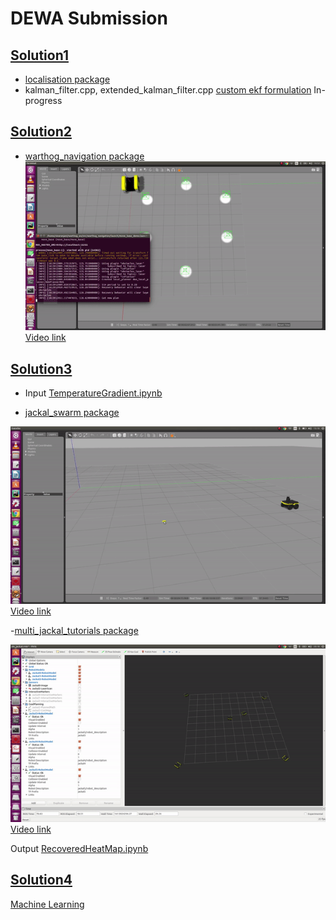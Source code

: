 # DEWA Submission

## [Solution1](Solution1)

- [localisation package](Solution1/localisation_gpu_odom_ins)
- kalman_filter.cpp, extended_kalman_filter.cpp [custom ekf formulation](Solution1) In-progress

## [Solution2](Solution2)

- [warthog_navigation package](Solution2/warthog_navigation)
![Demo](Solution2/demo2.gif)
[Video link](https://youtu.be/JvXPHFNZv8E)

## [Solution3](Solution3)

- Input [TemperatureGradient.ipynb](Solution3/TemperatureGradient.ipynb)

- [jackal_swarm package](Solution3/jackal_swarm)

![Demo](Solution3/demo3_1.gif)
[Video link](https://youtu.be/LJV_LT58Zkw)

-[multi_jackal_tutorials package](Solution3/multi_jackal_tutorials)

![Demo](Solution3/demo3_2.gif)
[Video link](https://youtu.be/N3_2EN2Z1rM)

Output [RecoveredHeatMap.ipynb](Solution3/RecoveredHeatMap.ipynb)

## [Solution4](Solution4)

[Machine Learning](Solution4/DEWA_Solution4.ipynb)

